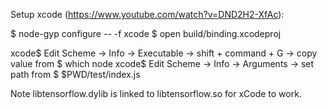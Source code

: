 
Setup xcode (https://www.youtube.com/watch?v=DND2H2-XfAc):

$ node-gyp configure -- -f xcode
$ open build/binding.xcodeproj

xcode$ Edit Scheme -> Info -> Executable -> shift + command + G -> copy value from $ which node
xcode$ Edit Scheme -> Info -> Arguments -> set path from $ $PWD/test/index.js

Note libtensorflow.dylib is linked to libtensorflow.so for xCode to work.
